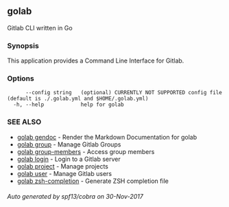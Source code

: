 ## golab

Gitlab CLI written in Go

### Synopsis


This application provides a Command Line Interface for Gitlab.

### Options

```
      --config string   (optional) CURRENTLY NOT SUPPORTED config file (default is ./.golab.yml and $HOME/.golab.yml)
  -h, --help            help for golab
```

### SEE ALSO
* [golab gendoc](golab_gendoc.md)	 - Render the Markdown Documentation for golab
* [golab group](golab_group.md)	 - Manage Gitlab Groups
* [golab group-members](golab_group-members.md)	 - Access group members
* [golab login](golab_login.md)	 - Login to a Gitlab server
* [golab project](golab_project.md)	 - Manage projects
* [golab user](golab_user.md)	 - Manage Gitlab users
* [golab zsh-completion](golab_zsh-completion.md)	 - Generate ZSH completion file

###### Auto generated by spf13/cobra on 30-Nov-2017
